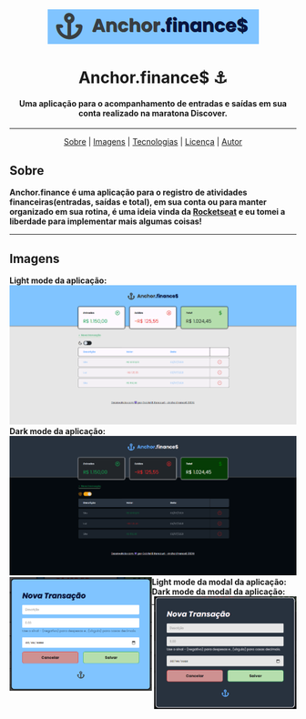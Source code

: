 <div align="center">
    <img src="github/../.github/logo.png">
</div>



<h1 align="center">Anchor.finance$ ⚓</h1>
<h4 align="center">Uma aplicação para o acompanhamento de entradas e saídas em sua conta realizado na maratona Discover.</h4>

---

<div align="center">
    <a href="#sobre">Sobre</a> |
    <a href="#imagens">Imagens</a> |
    <a href="#tecnologias">Tecnologias</a> |
    <a href="#licença">Licença</a> |
    <a href="#autor">Autor</a>
</div>



## Sobre
**Anchor.finance é uma aplicação para o registro de atividades financeiras(entradas, saídas e total), em sua conta ou para manter organizado em sua rotina, é uma ideia vinda da [Rocketseat](https://github.com/rocketseat-education/maratona-discover-01) e eu tomei a liberdade para implementar mais algumas coisas!**

---

## Imagens

<b>Light mode da aplicação:</b>
<img src="github/../.github/light-mode.png"><br>
<b>Dark mode da aplicação:</b>
<img src="github/../.github/dark-mode.png"><br>
<b>Light mode da modal da aplicação:</b>
<img align="left" width="250px" src="github/../.github/modal.light-mode.png"><br>
<b>Dark mode da modal da aplicação:</b>
<img align="right" width="250px" src="github/../.github/modal.dark-mode.png"><br>

---